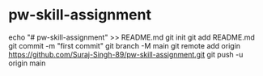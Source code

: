 # pw-skill-assignment
echo "# pw-skill-assignment" >> README.md
git init
git add README.md
git commit -m "first commit"
git branch -M main
git remote add origin https://github.com/Suraj-Singh-89/pw-skill-assignment.git
git push -u origin main
